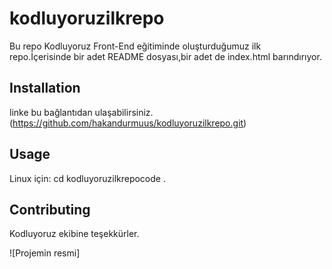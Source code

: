 # kodluyoruzilkrepo
Bu repo Kodluyoruz Front-End eğitiminde oluşturduğumuz ilk repo.İçerisinde bir adet README dosyası,bir adet de index.html barındırıyor.

## Installation
linke bu bağlantıdan ulaşabilirsiniz.
(https://github.com/hakandurmuus/kodluyoruzilkrepo.git)

## Usage
Linux için:
cd kodluyoruzilkrepocode .

## Contributing
Kodluyoruz ekibine teşekkürler.

![Projemin resmi]



